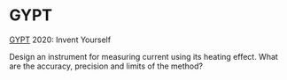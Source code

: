 # GYPT
[GYPT](https://www.gypt.org/) 2020: Invent Yourself

Design an instrument for measuring current using its heating effect. What are the accuracy, precision and limits of the method?


